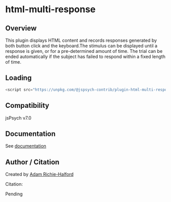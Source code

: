 # html-multi-response

## Overview

This plugin displays HTML content and records responses generated by both button click and the keyboard.The stimulus can be displayed until a response is given, or for a pre-determined amount of time. The trial can be ended automatically if the subject has failed to respond within a fixed length of time.

## Loading

```js
<script src="https://unpkg.com/@jspsych-contrib/plugin-html-multi-response@1.0.2">
```

## Compatibility

jsPsych v7.0

## Documentation

See [documentation](docs/jspsych-html-multi-response.md)

## Author / Citation

Created by [Adam Richie-Halford](https://github.com/richford)

Citation:

Pending
